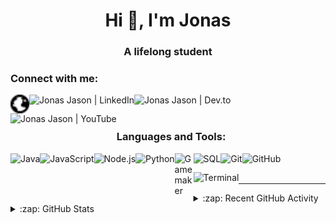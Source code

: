 <h1 align="center">Hi 👋, I'm Jonas</h1>
<h3 align="center">A lifelong student</h3>


### Connect with me:

[<img align="left" alt="sites.psu.edu/jonas" height="30px" src="https://raw.githubusercontent.com/iconic/open-iconic/master/svg/globe.svg" />][website]
[<img align="left" alt="Jonas Jason | LinkedIn" height="30px" src="https://www.vectorlogo.zone/logos/linkedin/linkedin-icon.svg" />][linkedin]
[<img align="left" alt="Jonas Jason | Dev.to" height="30px" src="https://www.vectorlogo.zone/logos/devto/devto-ar21.svg" />][devto]
[<img align="left" alt="Jonas Jason | YouTube" height="30px" src="https://www.vectorlogo.zone/logos/youtube/youtube-icon.svg" />][youtube]

<br />
<br />

### Languages and Tools:

<img align="left" alt="Java" height="30px" src="https://www.vectorlogo.zone/logos/java/java-icon.svg" />
<img align="left" alt="JavaScript" height="30px" src="https://cdn.worldvectorlogo.com/logos/logo-javascript.svg" />
<img align="left" alt="Node.js" height="30px" src="https://www.vectorlogo.zone/logos/nodejs/nodejs-horizontal.svg" />
<img align="left" alt="Python" height="30px" src="https://www.vectorlogo.zone/logos/python/python-icon.svg" />
<img align="left" alt="Gamemaker" width="30px" src="https://cdn.iconscout.com/icon/free/png-512/game-maker-2-569485.png" />
<img align="left" alt="SQL" height="30px" src="https://cdn.worldvectorlogo.com/logos/amazon-database.svg" />
<img align="left" alt="Git" height="30px" src="https://www.vectorlogo.zone/logos/git-scm/git-scm-ar21.svg" />
<img align="left" alt="GitHub" height="30px" src="https://www.vectorlogo.zone/logos/github/github-tile.svg" />
<img align="left" alt="Terminal" height="30px" src="https://cdn.worldvectorlogo.com/logos/terminal-1.svg" />

<br />
<br />

---

<details>
  <summary>:zap: Recent GitHub Activity</summary>

  <!--START_SECTION:activity-->
1. 🗣 Commented on [#657](https://github.com/elmsln/issues/issues/657) in [elmsln/issues](https://github.com/elmsln/issues)
2. 🗣 Commented on [#524](https://github.com/elmsln/lrnwebcomponents/issues/524) in [elmsln/lrnwebcomponents](https://github.com/elmsln/lrnwebcomponents)
3. 💪 Opened PR [#524](https://github.com/elmsln/lrnwebcomponents/pull/524) in [elmsln/lrnwebcomponents](https://github.com/elmsln/lrnwebcomponents)
4. 💪 Opened PR [#523](https://github.com/elmsln/lrnwebcomponents/pull/523) in [elmsln/lrnwebcomponents](https://github.com/elmsln/lrnwebcomponents)
5. ❌ Closed PR [#520](https://github.com/elmsln/lrnwebcomponents/pull/520) in [elmsln/lrnwebcomponents](https://github.com/elmsln/lrnwebcomponents)
<!--END_SECTION:activity-->

</details>

<details>
  <summary>:zap: GitHub Stats</summary>
  
   <img align="left" alt="Jonas's GitHub Stats" src="https://github-readme-stats.jonasjason.vercel.app/api?username=JonasJason&show_icons=true&hide_border=true" />
  
</details>

[website]: https://www.sites.psu.edu/jonas
[linkedin]: https://www.linkedin.com/in/jonasjason
[youtube]: https://www.youtube.com/channel/UCcJJNxWN_aL1jpY8y4ePvEQ
[devto]: https://dev.to/jonasjason
